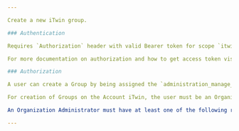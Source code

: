 ```yaml
---

Create a new iTwin group.

### Authentication

Requires `Authorization` header with valid Bearer token for scope `itwin-platform`.

For more documentation on authorization and how to get access token visit [OAUTH2 Authorization](https://developer.bentley.com/apis/overview/authorization/) page.

### Authorization

A user can create a Group by being assigned the `administration_manage_groups` on the iTwin level. A user also can create a Group on an iTwin by either being an Organization Administrator for the Organization that owns the given iTwin, or an owner of the iTwin.

For creation of Groups on the Account iTwin, the user must be an Organization Administrator for the Organization.

An Organization Administrator must have at least one of the following roles assigned in User Management: Account Administrator, Co-Administrator, or CONNECT Services Administrator. For more information about User Management please visit our Bentley Communities [Licensing, Cloud, and Web Services](https://communities.bentley.com/communities/other_communities/licensing_cloud_and_web_services/w/wiki/50711/user-management-2-0) wiki page.

---
```


